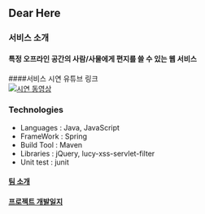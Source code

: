 ## Dear Here
### 서비스 소개 
#### 특정 오프라인 공간의 사람/사물에게 편지를 쓸 수 있는 웹 서비스 
####서비스 시연 유튜브 링크  
[![시연 동영상](https://cloud.githubusercontent.com/assets/12539719/14252970/a2c00c4e-fac4-11e5-8733-7b50c3c73c10.png)](https://www.youtube.com/watch?v=xvy9nDpVMeE)

### Technologies 
- Languages : Java, JavaScript
- FrameWork : Spring
- Build Tool : Maven
- Libraries : jQuery, lucy-xss-servlet-filter
- Unit test : junit

#### [팀 소개](https://github.com/NHNNEXT/2015-01-WEB-TOITOITOI/wiki) 
#### [프로젝트 개발일지](https://github.com/NHNNEXT/2015-01-WEB-TOITOITOI/wiki/%ED%9A%8C%EC%9D%98%EB%A1%9D---%ED%9A%8C%EA%B3%A0%EB%A1%9D)


